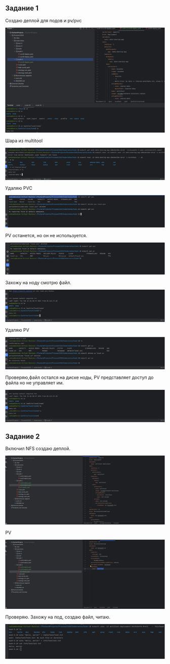 ## Задание 1

Создаю деплой для подов и pv/pvc

![819135ee389a20b934fb582763492ad8.png](../_resources/819135ee389a20b934fb582763492ad8.png)

Шара из multitool

![ff05e6b5274eab9d503f49760bcd8434.png](../_resources/ff05e6b5274eab9d503f49760bcd8434.png)

Удаляю PVC

![6a1c5276bf2aea35c77334747ca29be8.png](../_resources/6a1c5276bf2aea35c77334747ca29be8.png)

PV останется, но он не используется.

![9ba662aaba19ad7f7a5d932a8942e7ba.png](../_resources/9ba662aaba19ad7f7a5d932a8942e7ba.png)

Захожу на ноду смотрю файл.

![1712db60c7b7e1ee7a24e41c46f64d70.png](../_resources/1712db60c7b7e1ee7a24e41c46f64d70.png)


Удаляю PV

![317fd5295b55de87db2889c5362f5ad4.png](../_resources/317fd5295b55de87db2889c5362f5ad4.png)

Проверяю,файл остался на диске ноды, PV представляет доступ до файла но не управляет им.

![16cf791f78c75edd57a574a883112353.png](../_resources/16cf791f78c75edd57a574a883112353.png)

## Задание 2

Включил NFS создаю деплой.

![3fdcb79b304709ae827c0f74d22e377e.png](../_resources/3fdcb79b304709ae827c0f74d22e377e.png)

PV

![14853d30cc3a59444599fec0f548c513.png](../_resources/14853d30cc3a59444599fec0f548c513.png)

Проверяю. Захожу на под, создаю файл, читаю.

![f0b7e5d8d30c7b64d3f138d7b5a0fed6.png](../_resources/f0b7e5d8d30c7b64d3f138d7b5a0fed6.png)
